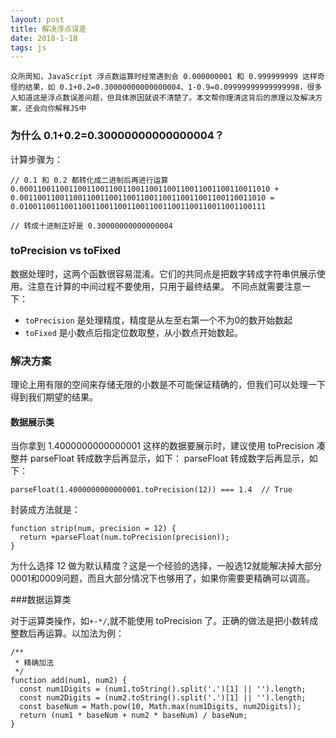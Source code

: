 ```yaml
---
layout: post
title: 解决浮点误差
date: 2018-1-18
tags: js
---
```

	众所周知，JavaScript 浮点数运算时经常遇到会 0.000000001 和 0.999999999 这样奇怪的结果，如 0.1+0.2=0.30000000000000004、1-0.9=0.09999999999999998，很多人知道这是浮点数误差问题，但具体原因就说不清楚了。本文帮你理清这背后的原理以及解决方案，还会向你解释JS中
### 为什么 0.1+0.2=0.30000000000000004？
计算步骤为：
```
// 0.1 和 0.2 都转化成二进制后再进行运算
0.00011001100110011001100110011001100110011001100110011010 +
0.0011001100110011001100110011001100110011001100110011010 =
0.0100110011001100110011001100110011001100110011001100111

// 转成十进制正好是 0.30000000000000004
```

### toPrecision vs toFixed
数据处理时，这两个函数很容易混淆。它们的共同点是把数字转成字符串供展示使用。注意在计算的中间过程不要使用，只用于最终结果。
不同点就需要注意一下：
* `toPrecision` 是处理精度，精度是从左至右第一个不为0的数开始数起
* `toFixed` 是小数点后指定位数取整，从小数点开始数起。

### 解决方案
理论上用有限的空间来存储无限的小数是不可能保证精确的，但我们可以处理一下得到我们期望的结果。

#### 数据展示类
当你拿到 1.4000000000000001 这样的数据要展示时，建议使用 toPrecision 凑整并 parseFloat 转成数字后再显示，如下：
parseFloat 转成数字后再显示，如下：
```
parseFloat(1.4000000000000001.toPrecision(12)) === 1.4  // True
```
封装成方法就是：
```
function strip(num, precision = 12) {
  return +parseFloat(num.toPrecision(precision));
}
```
为什么选择 12 做为默认精度？这是一个经验的选择，一般选12就能解决掉大部分0001和0009问题，而且大部分情况下也够用了，如果你需要更精确可以调高。

###数据运算类

对于运算类操作，如`+-*/`,就不能使用 toPrecision 了。正确的做法是把小数转成整数后再运算。以加法为例：
```
/**
 * 精确加法
 */
function add(num1, num2) {
  const num1Digits = (num1.toString().split('.')[1] || '').length;
  const num2Digits = (num2.toString().split('.')[1] || '').length;
  const baseNum = Math.pow(10, Math.max(num1Digits, num2Digits));
  return (num1 * baseNum + num2 * baseNum) / baseNum;
}
```
